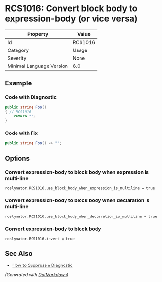 # RCS1016: Convert block body to expression\-body \(or vice versa\)

| Property                 | Value   |
| ------------------------ | ------- |
| Id                       | RCS1016 |
| Category                 | Usage   |
| Severity                 | None    |
| Minimal Language Version | 6\.0    |

## Example

### Code with Diagnostic

```csharp
public string Foo()
{ // RCS1016
    return "";
}
```

### Code with Fix

```csharp
public string Foo() => "";
```

## Options

### Convert expression\-body to block body when expression is multi\-line

```editorconfig
roslynator.RCS1016.use_block_body_when_expression_is_multiline = true
```

### Convert expression\-body to block body when declaration is multi\-line

```editorconfig
roslynator.RCS1016.use_block_body_when_declaration_is_multiline = true
```

### Convert expression\-body to block body

```editorconfig
roslynator.RCS1016.invert = true
```

## See Also

* [How to Suppress a Diagnostic](../HowToConfigureAnalyzers.md#how-to-suppress-a-diagnostic)


*\(Generated with [DotMarkdown](http://github.com/JosefPihrt/DotMarkdown)\)*